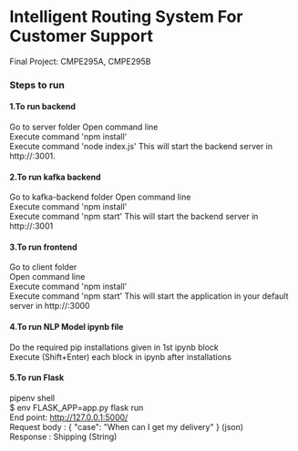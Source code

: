 # Intelligent Routing System For Customer Support
Final Project: CMPE295A, CMPE295B


### Steps to run

#### 1.To run backend
Go to server folder
Open command line <br />
Execute command 'npm install' <br />
Execute command 'node index.js' This will start the backend server in http://:3001.

#### 2.To run kafka backend
Go to kafka-backend folder
Open command line <br />
Execute command 'npm install' <br />
Execute command 'npm start' This will start the backend server in http://:3001

#### 3.To run frontend
Go to client folder <br />
Open command line <br />
Execute command 'npm install' <br />
Execute command 'npm start' This will start the application in your default server in http://:3000

#### 4.To run NLP Model ipynb file
Do the required pip installations given in 1st ipynb block <br />
Execute (Shift+Enter) each block in ipynb after installations

#### 5.To run Flask 
pipenv shell <br />
$ env FLASK_APP=app.py flask run <br />
End point: http://127.0.0.1:5000/ <br />
Request body : {
    "case": "When can I get my delivery"
} (json) <br />
Response : Shipping (String) <br />


